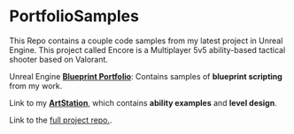 # PortfolioSamples
This Repo contains a couple code samples from my latest project in Unreal Engine.
This project called Encore is a Multiplayer 5v5 ability-based tactical shooter based on Valorant.

Unreal Engine **[Blueprint Portfolio](https://blueprintue.com/profile/justinhelmer/)**: Contains samples of **blueprint scripting** from my work.

Link to my **[ArtStation](https://www.artstation.com/jrocks22)**, which contains **ability examples** and **level design**.

Link to the [full project repo.](https://github.com/JustinAHelmer/Encore).
